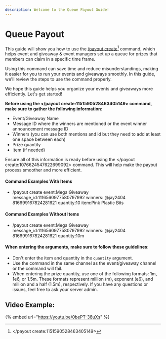 ```yaml
---
description: Welcome to the Queue Payout Guide!
---
```


# Queue Payout

This guide will show you how to use the [/payout create](#user-content-fn-1)[^1] command, which helps event and giveaway & event managers set up a queue for prizes that members can claim in a specific time frame.

Using this command can save time and reduce misunderstandings, making it easier for you to run your events and giveaways smoothly. In this guide, we'll review the steps to use the command properly.

We hope this guide helps you organize your events and giveaways more efficiently. Let's get started!

**Before using the \</payout create:1151590528463405149> command, make sure to gather the following information:**

* Event/Giveaway Name
* Message ID where the winners are mentioned or the event winner announcement message ID
* Winners (you can use both mentions and id but they need to add at least one space between each)
* Prize quantity
* Item (if needed)

Ensure all of this information is ready before using the \</payout create:1076624547622699092> command. This will help make the payout process smoother and more efficient.

#### Command Examples With Items

* /payout create event:Mega Giveaway message\_id:1116560977580797992 winners: @jay2404 816699167824281621 quantity:10 item:Pink Plastic Bits

#### Command Examples Without Items

* /payout create event:Mega Giveaway message\_id:1116560977580797992 winners: @jay2404 816699167824281621 quantity:10m

#### When entering the arguments, make sure to follow these guidelines:

* Don't enter the item and quantity in the `quantity` argument.
* Use the command in the same channel as the event/giveaway channel or the command will fail.
* When entering the prize quantity, use one of the following formats: 1m, 1e6, or 1.5m. These formats represent million (m), exponent (e6), and million and a half (1.5m), respectively. If you have any questions or issues, feel free to ask your server admin.

## Video Example:

{% embed url="https://youtu.be/0bePT-38uXs" %}

[^1]: \</payout create:1151590528463405149>
